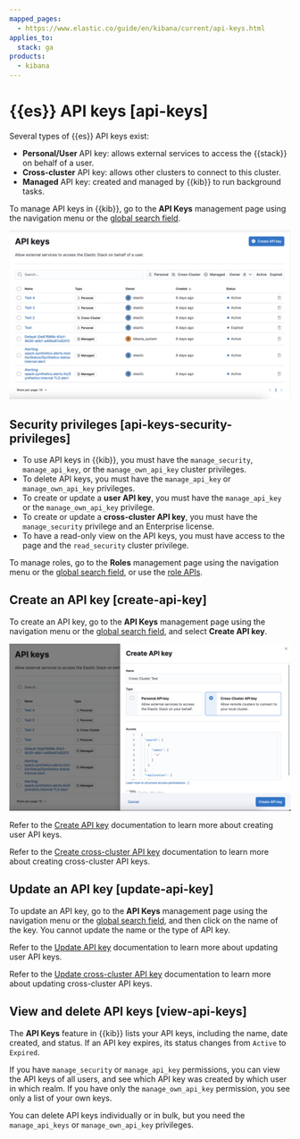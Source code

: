 ```yaml
---
mapped_pages:
  - https://www.elastic.co/guide/en/kibana/current/api-keys.html
applies_to:
  stack: ga
products:
  - kibana
---
```


# {{es}} API keys [api-keys]

Several types of {{es}} API keys exist:

* **Personal/User** API key: allows external services to access the {{stack}} on behalf of a user.
* **Cross-cluster** API key: allows other clusters to connect to this cluster.
* **Managed** API key: created and managed by {{kib}} to run background tasks.

To manage API keys in {{kib}}, go to the **API Keys** management page using the navigation menu or the [global search field](../../explore-analyze/find-and-organize/find-apps-and-objects.md).

![API Keys UI](/deploy-manage/images/kibana-api-keys.png "")


## Security privileges [api-keys-security-privileges]

* To use API keys in {{kib}}, you must have the `manage_security`, `manage_api_key`, or the `manage_own_api_key` cluster privileges.
* To delete API keys, you must have the `manage_api_key` or `manage_own_api_key` privileges.
* To create or update a **user API key**, you must have the `manage_api_key` or the `manage_own_api_key` privilege.
* To create or update a **cross-cluster API key**, you must have the `manage_security` privilege and an Enterprise license.
* To have a read-only view on the API keys, you must have access to the page and the `read_security` cluster privilege.

To manage roles, go to the **Roles** management page using the navigation menu or the [global search field](../../explore-analyze/find-and-organize/find-apps-and-objects.md), or use the [role APIs](https://www.elastic.co/docs/api/doc/kibana/group/endpoint-roles).


## Create an API key [create-api-key]

To create an API key, go to the **API Keys** management page using the navigation menu or the [global search field](../../explore-analyze/find-and-organize/find-apps-and-objects.md), and select **Create API key**.

![Create API Key UI](/deploy-manage/images/kibana-create-ccr-api-key.png "")

Refer to the [Create API key](https://www.elastic.co/docs/api/doc/elasticsearch/operation/operation-security-create-api-key) documentation to learn more about creating user API keys.

Refer to the [Create cross-cluster API key](https://www.elastic.co/docs/api/doc/elasticsearch/operation/operation-security-create-cross-cluster-api-key) documentation to learn more about creating cross-cluster API keys.


## Update an API key [update-api-key]

To update an API key, go to the **API Keys** management page using the navigation menu or the [global search field](../../explore-analyze/find-and-organize/find-apps-and-objects.md), and then click on the name of the key. You cannot update the name or the type of API key.

Refer to the [Update API key](https://www.elastic.co/docs/api/doc/elasticsearch/operation/operation-security-update-api-key) documentation to learn more about updating user API keys.

Refer to the [Update cross-cluster API key](https://www.elastic.co/docs/api/doc/elasticsearch/operation/operation-security-update-cross-cluster-api-key) documentation to learn more about updating cross-cluster API keys.


## View and delete API keys [view-api-keys]

The **API Keys** feature in {{kib}} lists your API keys, including the name, date created, and status. If an API key expires, its status changes from `Active` to `Expired`.

If you have `manage_security` or `manage_api_key` permissions, you can view the API keys of all users, and see which API key was created by which user in which realm. If you have only the `manage_own_api_key` permission, you see only a list of your own keys.

You can delete API keys individually or in bulk, but you need the `manage_api_keys` or `manage_own_api_key` privileges.

